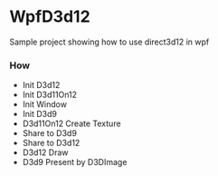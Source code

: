 # WpfD3d12

Sample project showing how to use direct3d12 in wpf

### How
- Init D3d12
- Init D3d11On12
- Init Window
- Init D3d9
- D3d11On12 Create Texture
- Share to D3d9
- Share to D3d12
- D3d12 Draw
- D3d9 Present by D3DImage
